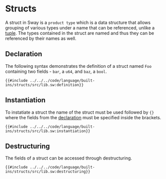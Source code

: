 # Structs

A struct in Sway is a `product type` which is a data structure that allows grouping of various types under a name that can be referenced, unlike a [tuple](tuples.md). The types contained in the struct are named and thus they can be referenced by their names as well.

## Declaration

The following syntax demonstrates the definition of a struct named `Foo` containing two fields - `bar`, a `u64`, and `baz`, a `bool`.

```sway
{{#include ../../../code/language/built-ins/structs/src/lib.sw:definition}}
```

## Instantiation

To instatiate a struct the name of the struct must be used followed by `{}` where the fields from the [declaration](#declaration) must be specified inside the brackets.

```sway
{{#include ../../../code/language/built-ins/structs/src/lib.sw:instantiation}}
```

## Destructuring

The fields of a struct can be accessed through destructuring.

```sway
{{#include ../../../code/language/built-ins/structs/src/lib.sw:destructuring}}
```
